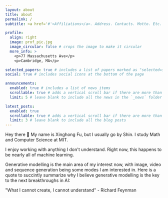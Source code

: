```yaml
---
layout: about
title: about
permalink: /
subtitle: <a href='#'>Affiliations</a>. Address. Contacts. Motto. Etc.

profile:
  align: right
  image: prof_pic.jpg
  image_circular: false # crops the image to make it circular
  more_info: >
    <p>77 Massachusetts Ave</p>
    <p>Cambridge, MA</p>

selected_papers: true # includes a list of papers marked as "selected={true}"
social: true # includes social icons at the bottom of the page

announcements:
  enabled: true # includes a list of news items
  scrollable: true # adds a vertical scroll bar if there are more than 3 news items
  limit: 5 # leave blank to include all the news in the `_news` folder

latest_posts:
  enabled: true
  scrollable: true # adds a vertical scroll bar if there are more than 3 new posts items
  limit: 3 # leave blank to include all the blog posts
---
```


Hey there 👋 My name is Xinghong Fu, but I usually go by Shin. I study Math and Computer Science at MIT.

I enjoy working with anything I don't understand. Right now, this happens to be nearly all of machine learning. 

Generative modelling is the main area of my interest now, with image, video and sequence generation being some modes I am interested in. Here is a quote to succintly summarize why I believe generative modelling is the key to the next breakthroughs in AI:

"What I cannot create, I cannot understand" - Richard Feynman